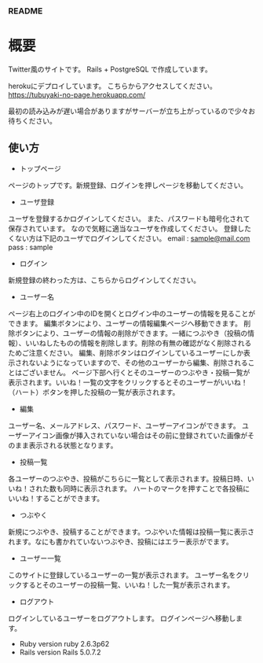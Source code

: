 ### README

# 概要
Twitter風のサイトです。 Rails + PostgreSQL で作成しています。

herokuにデプロイしています。 こちらからアクセスしてください。 https://tubuyaki-no-page.herokuapp.com/

最初の読み込みが遅い場合がありますがサーバーが立ち上がっているので少々お待ちください。

## 使い方

* トップページ

ページのトップです。新規登録、ログインを押しページを移動してください。

* ユーザ登録

ユーザを登録するかログインしてください。  また、パスワードも暗号化されて保存されています。 なので気軽に適当なユーザを作成してください。
登録したくない方は下記のユーザでログインしてください。 email : sample@mail.com pass : sample

* ログイン

新規登録の終わった方は、こちらからログインしてください。


* ユーザー名

ページ右上のログイン中のIDを開くとログイン中のユーザーの情報を見ることができます。
編集ボタンにより、ユーザーの情報編集ページへ移動できます。
削除ボタンにより、ユーザーの情報の削除ができます。一緒につぶやき（投稿の情報）、いいねしたものの情報を削除します。削除の有無の確認がなく削除されるためご注意ください。
編集、削除ボタンはログインしているユーザーにしか表示されないようになっていますので、その他のユーザーから編集、削除されることはございません。
ページ下部へ行くとそのユーザーのつぶやき・投稿一覧が表示されます。いいね！一覧の文字をクリックするとそのユーザーがいいね！（ハート）ボタンを押した投稿の一覧が表示されます。

* 編集

ユーザー名、メールアドレス、パスワード、ユーザーアイコンができます。
ユーザーアイコン画像が挿入されていない場合はその前に登録されていた画像がそのまま表示される状態となります。

* 投稿一覧

各ユーザーのつぶやき、投稿がこちらに一覧として表示されます。投稿日時、いいね！された数も同時に表示されます。
ハートのマークを押すことで各投稿にいいね！することができます。

* つぶやく

新規につぶやき、投稿することができます。つぶやいた情報は投稿一覧に表示されます。なにも書かれていないつぶやき、投稿にはエラー表示がでます。

* ユーザー一覧

このサイトに登録しているユーザーの一覧が表示されます。
ユーザー名をクリックするとそのユーザーの投稿一覧、いいね！した一覧が表示されます。

* ログアウト

ログインしているユーザーをログアウトします。
ログインページへ移動します。



* Ruby version
ruby 2.6.3p62
* Rails version
Rails 5.0.7.2
